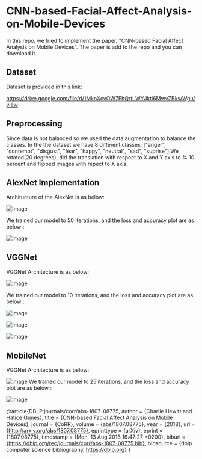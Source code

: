 # CNN-based-Facial-Affect-Analysis-on-Mobile-Devices

In this repo, we tried to implement the paper, "CNN-based Facial Affect Analysis on Mobile Devices". The paper is add to the repo and you can download it. 

## Dataset 

Dataset is provided in this link:

https://drive.google.com/file/d/1MknXcvOW7FhQrtLWYJkti6MwvZBkwWgu/view

## Preprocessing

Since data is not balanced so we used the data augmentation to balance the classes. In the the dataset we have 8 different classes: 
["anger", "contempt", "disgust", "fear", "happy", "neutral", "sad", "suprise"]
We rotated(20 degrees), did the translation with respect to X and Y axis to % 10 percent and flipped images with repect to X axis.

## AlexNet Implementation

Architucture of the AlexNet is as below: 

![image](https://github.com/tmorovati/CNN-based-Facial-Affect-Analysis-on-Mobile-Devices/assets/47552594/ba2a2fac-d23b-4c7b-b1c1-d93194b72e57)

We trained our model to 50 iterations, and the loss and accuracy plot are as below : 

![image](https://github.com/tmorovati/CNN-based-Facial-Affect-Analysis-on-Mobile-Devices/assets/47552594/2123c2c8-ede9-4fa2-a75d-50fbe8d74b96)

## VGGNet

VGGNet Architecture is as below: 

![image](https://github.com/tmorovati/CNN-based-Facial-Affect-Analysis-on-Mobile-Devices/assets/47552594/2070e5d6-db73-4f02-8c22-81b7578019ac)


We trained our model to 10 iterations, and the loss and accuracy plot are as below : 

![image](https://github.com/tmorovati/CNN-based-Facial-Affect-Analysis-on-Mobile-Devices/assets/47552594/70ddd210-9322-4fc9-9248-f03994d3cf70)

![image](https://github.com/tmorovati/CNN-based-Facial-Affect-Analysis-on-Mobile-Devices/assets/47552594/7f28d753-10cf-408c-a590-4c6c8744bfdc)


![image](https://github.com/tmorovati/CNN-based-Facial-Affect-Analysis-on-Mobile-Devices/assets/47552594/3b4a302a-e255-4e48-9a43-2f5531a21d39)


## MobileNet

VGGNet Architecture is as below: 

![image](https://github.com/tmorovati/CNN-based-Facial-Affect-Analysis-on-Mobile-Devices/assets/47552594/32398fcc-022a-40b3-a340-8525f7802e84)
We trained our model to 25 iterations, and the loss and accuracy plot are as below : 

![image](https://github.com/tmorovati/CNN-based-Facial-Affect-Analysis-on-Mobile-Devices/assets/47552594/dca0f752-6236-4df7-b132-6aa029a7e647)

@article{DBLP:journals/corr/abs-1807-08775,
  author       = {Charlie Hewitt and
                  Hatice Gunes},
  title        = {CNN-based Facial Affect Analysis on Mobile Devices},
  journal      = {CoRR},
  volume       = {abs/1807.08775},
  year         = {2018},
  url          = {http://arxiv.org/abs/1807.08775},
  eprinttype    = {arXiv},
  eprint       = {1807.08775},
  timestamp    = {Mon, 13 Aug 2018 16:47:27 +0200},
  biburl       = {https://dblp.org/rec/journals/corr/abs-1807-08775.bib},
  bibsource    = {dblp computer science bibliography, https://dblp.org}
}
